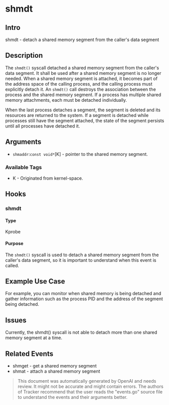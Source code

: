 
# shmdt

## Intro
shmdt - detach a shared memory segment from the caller's data segment

## Description
The `shmdt()` syscall detached a shared memory segment from the caller's data
segment. It shall be used after a shared memory segment is no longer needed.
When a shared memory segment is attached, it becomes part of the address
space of the calling process, and the calling process must explicitly
detach it. An `shmdt()` call destroys the association between the process
and the shared memory segment. If a process has multiple shared memory
attachments, each must be detached individually.

When the last process detaches a segment, the segment is deleted and its
resources are returned to the system. If a segment is detached while
processes still have the segment attached, the state of the segment
persists until all processes have detached it.

## Arguments
* `shmaddr`:`const void*`[K] - pointer to the shared memory segment.

### Available Tags
* K - Originated from kernel-space.

## Hooks
### shmdt
#### Type
Kprobe 
#### Purpose
The `shmdt()` syscall is used to detach a shared memory segment from the caller's
data segment, so it is important to understand when this event is called.

## Example Use Case
For example, you can monitor when shared memory is being detached and gather
information such as the process PID and the address of the segment being
detached.

## Issues
Currently, the shmdt() syscall is not able to detach more than one shared memory
segment at a time.

## Related Events
* shmget - get a shared memory segment
* shmat - attach a shared memory segment

> This document was automatically generated by OpenAI and needs review. It might
> not be accurate and might contain errors. The authors of Tracker recommend that
> the user reads the "events.go" source file to understand the events and their
> arguments better.
